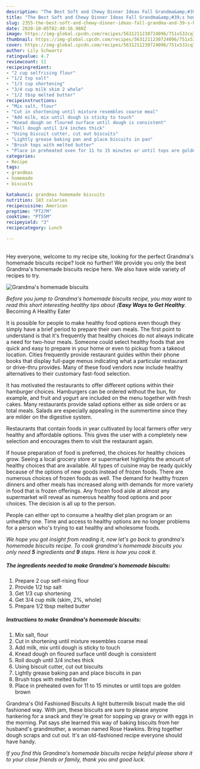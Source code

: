 ```yaml
---
description: "The Best Soft and Chewy Dinner Ideas Fall Grandma&amp;#39;s homemade biscuits"
title: "The Best Soft and Chewy Dinner Ideas Fall Grandma&amp;#39;s homemade biscuits"
slug: 2355-the-best-soft-and-chewy-dinner-ideas-fall-grandma-and-39-s-homemade-biscuits
date: 2020-10-05T02:49:16.980Z
image: https://img-global.cpcdn.com/recipes/5631211230724096/751x532cq70/grandmas-homemade-biscuits-recipe-main-photo.jpg
thumbnail: https://img-global.cpcdn.com/recipes/5631211230724096/751x532cq70/grandmas-homemade-biscuits-recipe-main-photo.jpg
cover: https://img-global.cpcdn.com/recipes/5631211230724096/751x532cq70/grandmas-homemade-biscuits-recipe-main-photo.jpg
author: Lily Schwartz
ratingvalue: 4.7
reviewcount: 11
recipeingredient:
- "2 cup selfrising flour"
- "1/2 tsp salt"
- "1/3 cup shortening"
- "3/4 cup milk skim 2 whole"
- "1/2 tbsp melted butter"
recipeinstructions:
- "Mix salt, flour"
- "Cut in shortening until mixture resembles coarse meal"
- "Add milk, mix until dough is sticky to touch"
- "Knead dough on floured surface until dough is consistent"
- "Roll dough until 3/4 inches thick"
- "Using biscuit cutter, cut out biscuits"
- "Lightly grease baking pan and place biscuits in pan"
- "Brush tops with melted butter"
- "Place in preheated oven for 11 to 15 minutes or until tops are golden brown"
categories:
- Recipe
tags:
- grandmas
- homemade
- biscuits

katakunci: grandmas homemade biscuits 
nutrition: 183 calories
recipecuisine: American
preptime: "PT27M"
cooktime: "PT55M"
recipeyield: "3"
recipecategory: Lunch

---
```

<br>
Hey everyone, welcome to my recipe site, looking for the perfect Grandma&#39;s homemade biscuits recipe? look no further! We provide you only the best Grandma&#39;s homemade biscuits recipe here. We also have wide variety of recipes to try.
<br>


![Grandma&#39;s homemade biscuits](https://img-global.cpcdn.com/recipes/5631211230724096/751x532cq70/grandmas-homemade-biscuits-recipe-main-photo.jpg)

<i>Before you jump to Grandma&#39;s homemade biscuits recipe, you may want to read this short interesting healthy tips about {<strong>Easy Ways to Get Healthy</strong>.</i>
Becoming A Healthy Eater

It is possible for people to make healthy food options even though they simply have a brief period to prepare their own meals. The first point to understand is that it's frequently that healthy choices do not always indicate a need for two-hour meals. Someone could select healthy foods that are quick and easy to prepare in your home or even to pickup from a takeout location. Cities frequently provide restaurant guides within their phone books that display full-page menus indicating what a particular restaurant or drive-thru provides. Many of these food vendors now include healthy alternatives to their customary fast-food selection.

 It has motivated the restaurants to offer different options within their hamburger choices. Hamburgers can be ordered without the bun, for example, and fruit and yogurt are included on the menu together with fresh cakes. Many restaurants provide salad options either as side orders or as total meals.  Salads are especially appealing in the summertime since they are milder on the digestive system.

Restaurants that contain foods in year cultivated by local farmers offer very healthy and affordable options.  This gives the user with a completely new selection and encourages them to visit the restaurant again.

If house preparation of food is preferred, the choices for healthy choices grow. Seeing a local grocery store or supermarket highlights the amount of healthy choices that are available.  All types of cuisine may be ready quickly because of the options of new goods instead of frozen foods. There are numerous choices of frozen foods as well. The demand for healthy frozen dinners and other meals has increased along with demands for more variety in food that is frozen offerings. Any frozen food aisle at almost any supermarket will reveal as numerous healthy food options and poor choices. The decision is all up to the person.

People can either opt to consume a healthy diet plan program or an unhealthy one. Time and access to healthy options are no longer problems for a person who's trying to eat healthy and wholesome foods.


<i>We hope you got insight from reading it, now let's go back to grandma&#39;s homemade biscuits recipe. To cook grandma&#39;s homemade biscuits you only need <strong>5</strong> ingredients and <strong>9</strong> steps. Here is how you cook it.
</i>

##### The ingredients needed to make Grandma&#39;s homemade biscuits:

1. Prepare 2 cup self-rising flour
1. Provide 1/2 tsp salt
1. Get 1/3 cup shortening
1. Get 3/4 cup milk (skim, 2%, whole)
1. Prepare 1/2 tbsp melted butter


##### Instructions to make Grandma&#39;s homemade biscuits:

1. Mix salt, flour
1. Cut in shortening until mixture resembles coarse meal
1. Add milk, mix until dough is sticky to touch
1. Knead dough on floured surface until dough is consistent
1. Roll dough until 3/4 inches thick
1. Using biscuit cutter, cut out biscuits
1. Lightly grease baking pan and place biscuits in pan
1. Brush tops with melted butter
1. Place in preheated oven for 11 to 15 minutes or until tops are golden brown


Grandma&#39;s Old Fashioned Biscuits A light buttermilk biscuit made the old fashioned way. With jam, these biscuits are sure to please anyone hankering for a snack and they&#39;re great for sopping up gravy or with eggs in the morning. Pat says she learned this way of baking biscuits from her husband&#39;s grandmother, a woman named Rose Hawkins. Bring together dough scraps and cut out. It&#39;s an old-fashioned recipe everyone should have handy. 

<i>If you find this Grandma&#39;s homemade biscuits recipe helpful please share it to your close friends or family, thank you and good luck.</i>
